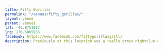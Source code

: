 ```yaml
---
title: Fifty Gorillas
permalink: "/venues/fifty_gorillas/"
layout: venue
parent: Venues
lat: -45.8751817
lng: 170.5005935
facebook: https://www.facebook.com/fiftygorillasgrill/
description: Previously at this location was a really gross nightclub called Brimstone.
---
```


